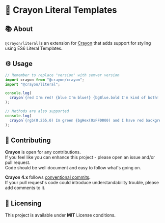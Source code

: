 # 📝 Crayon Literal Templates

## 📚 About

`@crayon/literal` is an extension for [Crayon](https://github.com/crayon-js/crayon) that adds
support for styling using ES6 Literal Templates.

## ⚙️ Usage

```ts
// Remember to replace "version" with semver version
import crayon from "@crayon/crayon";
import "@crayon/literal";

console.log(
  crayon`{red I'm red! {blue I'm blue!} {bgBlue.bold I'm kind of both! But also bold!}}`,
);

// Methods are also supported
console.log(
  crayon`{rgb(0,255,0) Im green {bgHex(0xFF0000) and I have red background}}`,
);
```

## 🤝 Contributing

**Crayon** is open for any contributions.\
If you feel like you can enhance this project - please open an issue and/or pull request.\
Code should be well document and easy to follow what's going on.

**Crayon 4.x** follows [conventional commits](https://www.conventionalcommits.org/en/v1.0.0/).\
If your pull request's code could introduce understandability trouble, please add comments to it.

## 📝 Licensing

This project is available under **MIT** License conditions.
